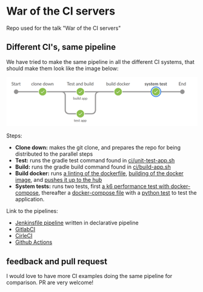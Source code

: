 # War of the CI servers

Repo used for the talk "War of the CI servers"

## Different CI's, same pipeline

We have tried to make the same pipeline in all the different CI systems, that should make them look like the image below:


![The general pipeline.](img/frontpage.png)

Steps:

* **Clone down:** makes the git clone, and prepares the repo for being distributed to the parallel steps
* **Test:** runs the gradle test command found in [ci/unit-test-app.sh](ci/unit-test-app.sh)
* **Build:** runs the gradle build command found in [ci/build-app.sh](ci/build-app.sh)
* **Build docker:** runs [a linting of the dockerfile](ci/lint-dockerfile.sh), [building of the docker image](ci/build-docker.sh), and [pushes it up to the hub](ci/push-docker.sh)
* **System tests:** runs two tests, first [a k6 performance test with docker-compose](ci/performance-test.sh), thereafter a [docker-compose file](component-test/docker-compose.yml) with a [python test](component-test/test_app.py) to test the application.

Link to the pipelines:

* [Jenkinsfile pipeline](Jenkinsfile) written in declarative pipeline
* [GitlabCI](.gitlab-ci.yml)
* [CirleCI](.circleci/config.yml)
* [Github Actions](.github/workflows/gradle.yml)

## feedback and pull request

I would love to have more CI examples doing the same pipeline for comparison. PR are very welcome!
